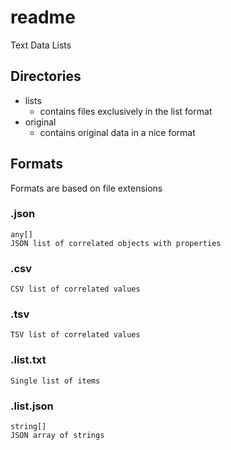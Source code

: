 # readme

Text Data Lists

## Directories

- lists
    - contains files exclusively in the list format
- original
    - contains original data in a nice format

## Formats

Formats are based on file extensions

### .json

    any[]
    JSON list of correlated objects with properties

### .csv

    CSV list of correlated values

### .tsv
    TSV list of correlated values

### .list.txt

    Single list of items

### .list.json

    string[]
    JSON array of strings

